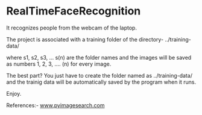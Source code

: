# RealTimeFaceRecognition
It recognizes people from the webcam of the laptop.

The project is associated with a training folder of the directory-
../training-data/

where s1, s2, s3, ... s(n) are the folder names and the images will be saved as numbers 1, 2, 3, .... (n) for every image.

The best part?
You just have to create the folder named as ../training-data/ and the trainig data will be automatically saved by the program when it runs.

Enjoy.

References:- www.pyimagesearch.com
